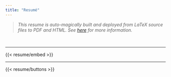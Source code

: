 ```yaml
---
title: "Resumé"
---
```


> *This resume is auto-magically built and deployed from LaTeX source files to PDF and HTML. See [here](https://github.com/daniellivingston/resume) for more information.*

<br/>

----------

{{< resume/embed >}}

----------

{{< resume/buttons >}}
